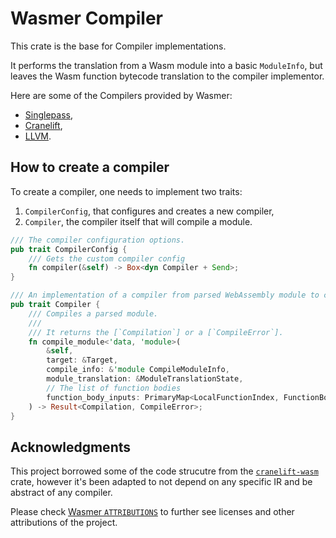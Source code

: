 # Wasmer Compiler

This crate is the base for Compiler implementations.

It performs the translation from a Wasm module into a basic
`ModuleInfo`, but leaves the Wasm function bytecode translation to the
compiler implementor.

Here are some of the Compilers provided by Wasmer:

* [Singlepass](https://github.com/wasmerio/wasmer-reborn/tree/master/lib/compiler-singlepass),
* [Cranelift](https://github.com/wasmerio/wasmer-reborn/tree/master/lib/compiler-cranelift),
* [LLVM](https://github.com/wasmerio/wasmer-reborn/tree/master/lib/compiler-llvm).

## How to create a compiler

To create a compiler, one needs to implement two traits:

1. `CompilerConfig`, that configures and creates a new compiler,
2. `Compiler`, the compiler itself that will compile a module.

```rust
/// The compiler configuration options.
pub trait CompilerConfig {
    /// Gets the custom compiler config
    fn compiler(&self) -> Box<dyn Compiler + Send>;
}

/// An implementation of a compiler from parsed WebAssembly module to compiled native code.
pub trait Compiler {
    /// Compiles a parsed module.
    ///
    /// It returns the [`Compilation`] or a [`CompileError`].
    fn compile_module<'data, 'module>(
        &self,
        target: &Target,
        compile_info: &'module CompileModuleInfo,
        module_translation: &ModuleTranslationState,
        // The list of function bodies
        function_body_inputs: PrimaryMap<LocalFunctionIndex, FunctionBodyData<'data>>,
    ) -> Result<Compilation, CompileError>;
}
```

## Acknowledgments

This project borrowed some of the code strucutre from the
[`cranelift-wasm`] crate, however it's been adapted to not depend on
any specific IR and be abstract of any compiler.

Please check [Wasmer `ATTRIBUTIONS`] to further see licenses and other
attributions of the project.


[`cranelift-wasm`]: https://crates.io/crates/cranelift-wasm
[Wasmer `ATTRIBUTIONS`]: https://github.com/wasmerio/wasmer/blob/master/ATTRIBUTIONS.md

